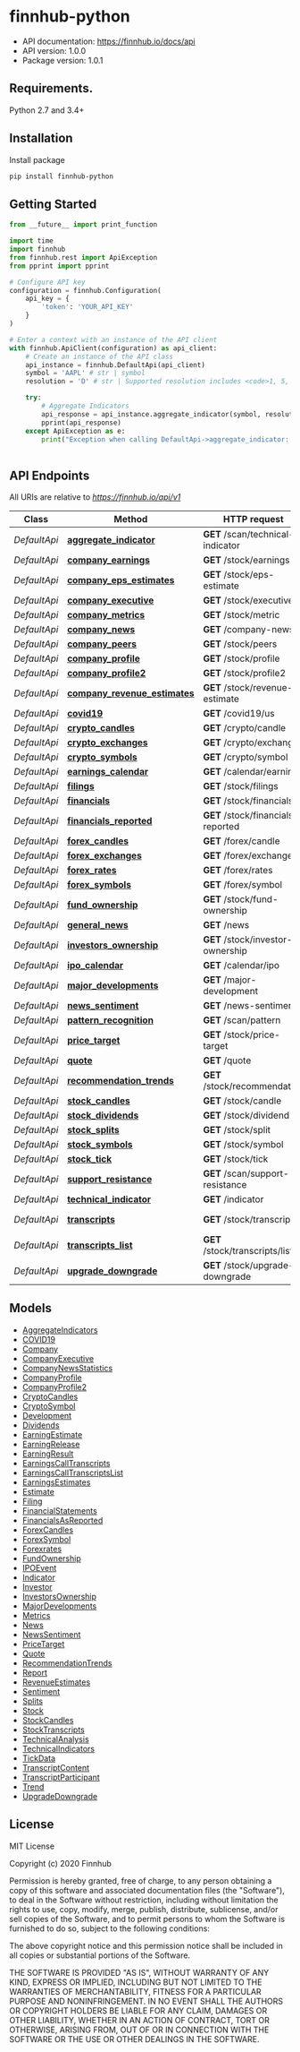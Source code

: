 # finnhub-python
- API documentation: https://finnhub.io/docs/api
- API version: 1.0.0
- Package version: 1.0.1

## Requirements.

Python 2.7 and 3.4+

## Installation

Install package
```sh
pip install finnhub-python
```

## Getting Started

```python
from __future__ import print_function

import time
import finnhub
from finnhub.rest import ApiException
from pprint import pprint

# Configure API key
configuration = finnhub.Configuration(
    api_key = {
        'token': 'YOUR_API_KEY'
    }
)

# Enter a context with an instance of the API client
with finnhub.ApiClient(configuration) as api_client:
    # Create an instance of the API class
    api_instance = finnhub.DefaultApi(api_client)
    symbol = 'AAPL' # str | symbol
    resolution = 'D' # str | Supported resolution includes <code>1, 5, 15, 30, 60, D, W, M </code>.Some timeframes might not be available depending on the exchange.

    try:
        # Aggregate Indicators
        api_response = api_instance.aggregate_indicator(symbol, resolution)
        pprint(api_response)
    except ApiException as e:
        print("Exception when calling DefaultApi->aggregate_indicator: %s\n" % e)
    
```

## API Endpoints

All URIs are relative to *https://finnhub.io/api/v1*

Class | Method | HTTP request | Description
------------ | ------------- | ------------- | -------------
*DefaultApi* | [**aggregate_indicator**](docs/DefaultApi.md#aggregate_indicator) | **GET** /scan/technical-indicator | Aggregate Indicators
*DefaultApi* | [**company_earnings**](docs/DefaultApi.md#company_earnings) | **GET** /stock/earnings | Earnings Surprises
*DefaultApi* | [**company_eps_estimates**](docs/DefaultApi.md#company_eps_estimates) | **GET** /stock/eps-estimate | Earnings Estimates
*DefaultApi* | [**company_executive**](docs/DefaultApi.md#company_executive) | **GET** /stock/executive | Company Executive
*DefaultApi* | [**company_metrics**](docs/DefaultApi.md#company_metrics) | **GET** /stock/metric | Metrics
*DefaultApi* | [**company_news**](docs/DefaultApi.md#company_news) | **GET** /company-news | Company News
*DefaultApi* | [**company_peers**](docs/DefaultApi.md#company_peers) | **GET** /stock/peers | Peers
*DefaultApi* | [**company_profile**](docs/DefaultApi.md#company_profile) | **GET** /stock/profile | Company Profile
*DefaultApi* | [**company_profile2**](docs/DefaultApi.md#company_profile2) | **GET** /stock/profile2 | Company Profile 2
*DefaultApi* | [**company_revenue_estimates**](docs/DefaultApi.md#company_revenue_estimates) | **GET** /stock/revenue-estimate | Revenue Estimates
*DefaultApi* | [**covid19**](docs/DefaultApi.md#covid19) | **GET** /covid19/us | COVID-19
*DefaultApi* | [**crypto_candles**](docs/DefaultApi.md#crypto_candles) | **GET** /crypto/candle | Crypto Candles
*DefaultApi* | [**crypto_exchanges**](docs/DefaultApi.md#crypto_exchanges) | **GET** /crypto/exchange | Crypto Exchanges
*DefaultApi* | [**crypto_symbols**](docs/DefaultApi.md#crypto_symbols) | **GET** /crypto/symbol | Crypto Symbol
*DefaultApi* | [**earnings_calendar**](docs/DefaultApi.md#earnings_calendar) | **GET** /calendar/earnings | Earnings Calendar
*DefaultApi* | [**filings**](docs/DefaultApi.md#filings) | **GET** /stock/filings | Filings
*DefaultApi* | [**financials**](docs/DefaultApi.md#financials) | **GET** /stock/financials | Financial Statements
*DefaultApi* | [**financials_reported**](docs/DefaultApi.md#financials_reported) | **GET** /stock/financials-reported | Financials As Reported
*DefaultApi* | [**forex_candles**](docs/DefaultApi.md#forex_candles) | **GET** /forex/candle | Forex Candles
*DefaultApi* | [**forex_exchanges**](docs/DefaultApi.md#forex_exchanges) | **GET** /forex/exchange | Forex Exchanges
*DefaultApi* | [**forex_rates**](docs/DefaultApi.md#forex_rates) | **GET** /forex/rates | Forex rates
*DefaultApi* | [**forex_symbols**](docs/DefaultApi.md#forex_symbols) | **GET** /forex/symbol | Forex Symbol
*DefaultApi* | [**fund_ownership**](docs/DefaultApi.md#fund_ownership) | **GET** /stock/fund-ownership | Fund Ownership
*DefaultApi* | [**general_news**](docs/DefaultApi.md#general_news) | **GET** /news | General News
*DefaultApi* | [**investors_ownership**](docs/DefaultApi.md#investors_ownership) | **GET** /stock/investor-ownership | Investors Ownership
*DefaultApi* | [**ipo_calendar**](docs/DefaultApi.md#ipo_calendar) | **GET** /calendar/ipo | IPO Calendar
*DefaultApi* | [**major_developments**](docs/DefaultApi.md#major_developments) | **GET** /major-development | Major Developments
*DefaultApi* | [**news_sentiment**](docs/DefaultApi.md#news_sentiment) | **GET** /news-sentiment | News Sentiment
*DefaultApi* | [**pattern_recognition**](docs/DefaultApi.md#pattern_recognition) | **GET** /scan/pattern | Pattern Recognition
*DefaultApi* | [**price_target**](docs/DefaultApi.md#price_target) | **GET** /stock/price-target | Price Target
*DefaultApi* | [**quote**](docs/DefaultApi.md#quote) | **GET** /quote | Quote
*DefaultApi* | [**recommendation_trends**](docs/DefaultApi.md#recommendation_trends) | **GET** /stock/recommendation | Recommendation Trends
*DefaultApi* | [**stock_candles**](docs/DefaultApi.md#stock_candles) | **GET** /stock/candle | Stock Candles
*DefaultApi* | [**stock_dividends**](docs/DefaultApi.md#stock_dividends) | **GET** /stock/dividend | Dividends
*DefaultApi* | [**stock_splits**](docs/DefaultApi.md#stock_splits) | **GET** /stock/split | Splits
*DefaultApi* | [**stock_symbols**](docs/DefaultApi.md#stock_symbols) | **GET** /stock/symbol | Stock Symbol
*DefaultApi* | [**stock_tick**](docs/DefaultApi.md#stock_tick) | **GET** /stock/tick | Tick Data
*DefaultApi* | [**support_resistance**](docs/DefaultApi.md#support_resistance) | **GET** /scan/support-resistance | Support/Resistance
*DefaultApi* | [**technical_indicator**](docs/DefaultApi.md#technical_indicator) | **GET** /indicator | Technical Indicators
*DefaultApi* | [**transcripts**](docs/DefaultApi.md#transcripts) | **GET** /stock/transcripts | Earnings Call Transcripts
*DefaultApi* | [**transcripts_list**](docs/DefaultApi.md#transcripts_list) | **GET** /stock/transcripts/list | Earnings Call Transcripts List
*DefaultApi* | [**upgrade_downgrade**](docs/DefaultApi.md#upgrade_downgrade) | **GET** /stock/upgrade-downgrade | Stock Upgrade/Downgrade

## Models

 - [AggregateIndicators](docs/AggregateIndicators.md)
 - [COVID19](docs/COVID19.md)
 - [Company](docs/Company.md)
 - [CompanyExecutive](docs/CompanyExecutive.md)
 - [CompanyNewsStatistics](docs/CompanyNewsStatistics.md)
 - [CompanyProfile](docs/CompanyProfile.md)
 - [CompanyProfile2](docs/CompanyProfile2.md)
 - [CryptoCandles](docs/CryptoCandles.md)
 - [CryptoSymbol](docs/CryptoSymbol.md)
 - [Development](docs/Development.md)
 - [Dividends](docs/Dividends.md)
 - [EarningEstimate](docs/EarningEstimate.md)
 - [EarningRelease](docs/EarningRelease.md)
 - [EarningResult](docs/EarningResult.md)
 - [EarningsCallTranscripts](docs/EarningsCallTranscripts.md)
 - [EarningsCallTranscriptsList](docs/EarningsCallTranscriptsList.md)
 - [EarningsEstimates](docs/EarningsEstimates.md)
 - [Estimate](docs/Estimate.md)
 - [Filing](docs/Filing.md)
 - [FinancialStatements](docs/FinancialStatements.md)
 - [FinancialsAsReported](docs/FinancialsAsReported.md)
 - [ForexCandles](docs/ForexCandles.md)
 - [ForexSymbol](docs/ForexSymbol.md)
 - [Forexrates](docs/Forexrates.md)
 - [FundOwnership](docs/FundOwnership.md)
 - [IPOEvent](docs/IPOEvent.md)
 - [Indicator](docs/Indicator.md)
 - [Investor](docs/Investor.md)
 - [InvestorsOwnership](docs/InvestorsOwnership.md)
 - [MajorDevelopments](docs/MajorDevelopments.md)
 - [Metrics](docs/Metrics.md)
 - [News](docs/News.md)
 - [NewsSentiment](docs/NewsSentiment.md)
 - [PriceTarget](docs/PriceTarget.md)
 - [Quote](docs/Quote.md)
 - [RecommendationTrends](docs/RecommendationTrends.md)
 - [Report](docs/Report.md)
 - [RevenueEstimates](docs/RevenueEstimates.md)
 - [Sentiment](docs/Sentiment.md)
 - [Splits](docs/Splits.md)
 - [Stock](docs/Stock.md)
 - [StockCandles](docs/StockCandles.md)
 - [StockTranscripts](docs/StockTranscripts.md)
 - [TechnicalAnalysis](docs/TechnicalAnalysis.md)
 - [TechnicalIndicators](docs/TechnicalIndicators.md)
 - [TickData](docs/TickData.md)
 - [TranscriptContent](docs/TranscriptContent.md)
 - [TranscriptParticipant](docs/TranscriptParticipant.md)
 - [Trend](docs/Trend.md)
 - [UpgradeDowngrade](docs/UpgradeDowngrade.md)

## License

MIT License

Copyright (c) 2020 Finnhub

Permission is hereby granted, free of charge, to any person obtaining a copy
of this software and associated documentation files (the "Software"), to deal
in the Software without restriction, including without limitation the rights
to use, copy, modify, merge, publish, distribute, sublicense, and/or sell
copies of the Software, and to permit persons to whom the Software is
furnished to do so, subject to the following conditions:

The above copyright notice and this permission notice shall be included in all
copies or substantial portions of the Software.

THE SOFTWARE IS PROVIDED "AS IS", WITHOUT WARRANTY OF ANY KIND, EXPRESS OR
IMPLIED, INCLUDING BUT NOT LIMITED TO THE WARRANTIES OF MERCHANTABILITY,
FITNESS FOR A PARTICULAR PURPOSE AND NONINFRINGEMENT. IN NO EVENT SHALL THE
AUTHORS OR COPYRIGHT HOLDERS BE LIABLE FOR ANY CLAIM, DAMAGES OR OTHER
LIABILITY, WHETHER IN AN ACTION OF CONTRACT, TORT OR OTHERWISE, ARISING FROM,
OUT OF OR IN CONNECTION WITH THE SOFTWARE OR THE USE OR OTHER DEALINGS IN THE
SOFTWARE.
